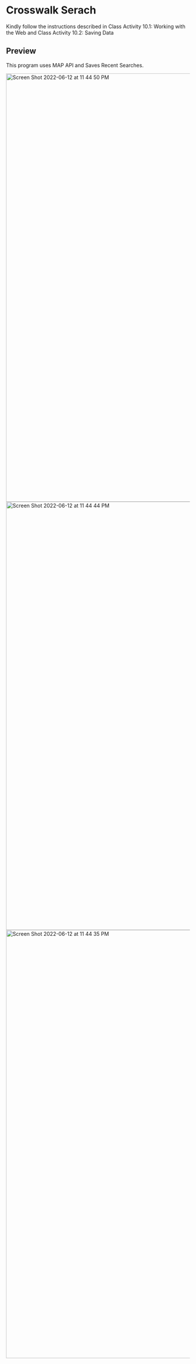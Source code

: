# Crosswalk Serach

Kindly follow the instructions described in Class Activity 10.1: Working with the Web and Class Activity 10.2: Saving Data

## Preview

This program uses MAP API and Saves Recent Searches.

<img width="1170" alt="Screen Shot 2022-06-12 at 11 44 50 PM" src="https://user-images.githubusercontent.com/36967168/173295073-a297b487-5627-4641-bb31-b070eed0b0e2.png">

<img width="1170" alt="Screen Shot 2022-06-12 at 11 44 44 PM" src="https://user-images.githubusercontent.com/36967168/173295076-677e4c1d-9a10-4df4-94ec-d38c4d1eb9af.png">

<img width="1170" alt="Screen Shot 2022-06-12 at 11 44 35 PM" src="https://user-images.githubusercontent.com/36967168/173295079-d8ba053a-f983-4af7-9a82-4a64eecc723c.png">

